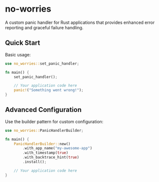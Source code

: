 # no-worries

A custom panic handler for Rust applications that provides enhanced error reporting and graceful failure handling.

## Quick Start

Basic usage:

```rust
use no_worries::set_panic_handler;

fn main() {
    set_panic_handler();

    // Your application code here
    panic!("Something went wrong!");
}
```

## Advanced Configuration

Use the builder pattern for custom configuration:

```rust
use no_worries::PanicHandlerBuilder;

fn main() {
    PanicHandlerBuilder::new()
        .with_app_name("my-awesome-app")
        .with_timestamp(true)
        .with_backtrace_hint(true)
        .install();

    // Your application code here
}
```
